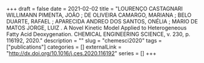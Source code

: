 +++ 
draft = false
date = 2021-02-02
title = "LOURENÇO CASTAGNARI WILLIMANN PIMENTA, JOÃO ; DE OLIVEIRA CAMARGO, MARIANA ; BELO DUARTE, RAFAEL ; APARECIDA ANDREO DOS SANTOS, ONÉLIA ; MARIO DE MATOS JORGE, LUIZ . A Novel Kinetic Model Applied to Heterogeneous Fatty Acid Deoxygenation. CHEMICAL ENGINEERING SCIENCE, v. 230, p. 116192, 2020."
description = ""
slug = "chemesci2020" 
tags = ["publications"]
categories = []
externalLink = "http://dx.doi.org/10.1016/j.ces.2020.116192"
series = []
+++


